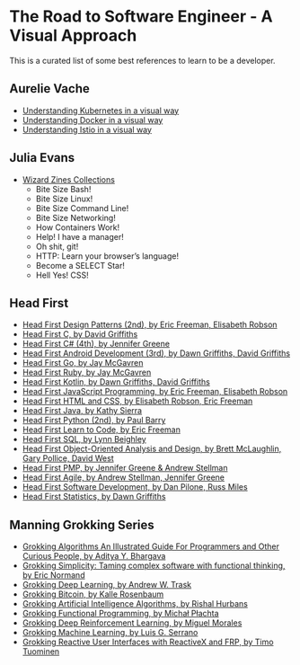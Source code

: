 # The Road to Software Engineer - A Visual Approach

This is a curated list of some best references to learn to be a developer. 

## Aurelie Vache
- [Understanding Kubernetes in a visual way](https://aurelievache.gumroad.com/l/understanding-kubernetes-visual-way) 
- [Understanding Docker in a visual way](https://aurelievache.gumroad.com/l/understanding-docker-visual-way) 
- [Understanding Istio in a visual way](https://aurelievache.gumroad.com/l/understanding-istio-visual-way) 

## Julia Evans
- [Wizard Zines Collections](https://wizardzines.com/zines/all-the-zines/)
  - Bite Size Bash!
  - Bite Size Linux!
  - Bite Size Command Line!
  - Bite Size Networking!
  - How Containers Work!
  - Help! I have a manager!
  - Oh shit, git!
  - HTTP: Learn your browser’s language!
  - Become a SELECT Star!
  - Hell Yes! CSS!

## Head First
- [Head First Design Patterns (2nd), by Eric Freeman, Elisabeth Robson](https://www.goodreads.com/book/show/56083609-head-first-design-patterns)
- [Head First C, by David Griffiths](https://www.goodreads.com/book/show/12447064-head-first-c)
- [Head First C# (4th), by Jennifer Greene](https://www.goodreads.com/book/show/36954691-head-first-c)
- [Head First Android Development (3rd), by Dawn Griffiths,  David Griffiths](https://www.goodreads.com/book/show/59706381-head-first-android-development)
- [Head First Go, by Jay McGavren](https://www.goodreads.com/book/show/36800891-head-first-go)
- [Head First Ruby, by Jay McGavren](https://www.goodreads.com/book/show/23466394-head-first-ruby)
- [Head First Kotlin, by Dawn Griffiths, David Griffiths](https://www.goodreads.com/book/show/44013141-head-first-kotlin)
- [Head First JavaScript Programming, by Eric Freeman, Elisabeth Robson](https://www.goodreads.com/book/show/17912853-head-first-javascript-programming)
- [Head First HTML and CSS, by Elisabeth Robson, Eric Freeman](https://www.goodreads.com/book/show/13355960-head-first-html-and-css)
- [Head First Java, by Kathy Sierra](https://www.goodreads.com/book/show/231262.Head_First_Java)
- [Head First Python (2nd), by Paul Barry](https://www.goodreads.com/book/show/8933914-head-first-python)
- [Head First Learn to Code, by Eric Freeman](https://www.goodreads.com/book/show/35355002-head-first-learn-to-code)
- [Head First SQL, by Lynn Beighley](https://www.goodreads.com/book/show/1782447.Head_First_SQL)
- [Head First Object-Oriented Analysis and Design, by Brett McLaughlin, Gary Pollice, David West](https://www.goodreads.com/book/show/179207.Head_First_Object_Oriented_Analysis_and_Design)
- [Head First PMP, by Jennifer Greene & Andrew Stellman](https://www.goodreads.com/book/show/6773234-head-first-pmp)
- [Head First Agile, by Andrew Stellman, Jennifer Greene](https://www.goodreads.com/book/show/30012890-head-first-agile)
- [Head First Software Development, by Dan Pilone, Russ Miles](https://www.goodreads.com/book/show/314063.Head_First_Software_Development)
- [Head First Statistics, by Dawn Griffiths](https://www.goodreads.com/book/show/4419784-head-first-statistics)


## Manning Grokking Series
- [Grokking Algorithms An Illustrated Guide For Programmers and Other Curious People, by Aditya Y. Bhargava](https://www.goodreads.com/book/show/52257623-grokking-simplicity)
- [Grokking Simplicity: Taming complex software with functional thinking, by Eric Normand](https://www.goodreads.com/book/show/52257623-grokking-simplicity)
- [Grokking Deep Learning, by Andrew W. Trask](https://www.goodreads.com/book/show/31565758-grokking-deep-learning)
- [Grokking Bitcoin, by Kalle Rosenbaum](https://www.goodreads.com/book/show/38928682-grokking-bitcoin)
- [Grokking Artificial Intelligence Algorithms, by Rishal Hurbans](https://www.goodreads.com/book/show/50542111-grokking-artificial-intelligence-algorithms)
- [Grokking Functional Programming, by Michał Płachta](https://www.goodreads.com/book/show/22710385-grokking-functional-programming)
- [Grokking Deep Reinforcement Learning, by Miguel Morales](https://www.goodreads.com/book/show/50336343-grokking-deep-reinforcement-learning)
- [Grokking Machine Learning, by Luis G. Serrano](https://www.goodreads.com/book/show/53141537-grokking-machine-learning)
- [Grokking Reactive User Interfaces with ReactiveX and FRP, by Timo Tuominen](https://www.goodreads.com/book/show/30848676-grokking-reactive-user-interfaces-with-reactivex-and-frp)

